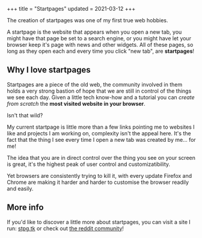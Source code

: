+++
title = "Startpages"
updated = 2021-03-12
+++

The creation of startpages was one of my first true web hobbies.

A startpage is the website that appears when you open a new tab, you might have that
page be set to a search engine, or you might have let your browser keep it's page with news and
other widgets. All of these pages, so long as they open each and every time you click "new tab", are
**startpages**!

## Why I love startpages

Startpages are a piece of the old web, the community involved in them holds a very strong bastion of
hope that we are still in control of the things we see each day. Given a little tech know-how and a
tutorial you can _create from scratch_ the **most visited website in your browser**.

Isn't that wild?

My current startpage is little more than a few links pointing me to websites I like and projects I
am working on, complexity isn't the appeal here. It's the fact that the thing I see every time I
open a new tab was created by me... for me!

The idea that you are in direct control over the thing you see on your screen is great, it's the
highest peak of user control and customizatibility.

Yet browsers are consistently trying to kill it, with every update Firefox and Chrome are making it
harder and harder to customise the browser readily and easily.

## More info

If you'd like to discover a little more about startpages, you can visit a site I run:
[stpg.tk](https://stpg.tk/) or check out
[the reddit community](https://www.reddit.com/r/startpages/)!
